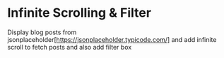 # Infinite Scrolling & Filter
Display blog posts from jsonplaceholder[https://jsonplaceholder.typicode.com/] and add infinite scroll to fetch posts and also add filter box

